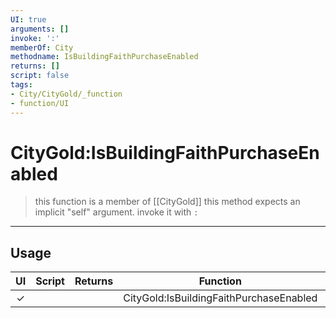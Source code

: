 ```yaml
---
UI: true
arguments: []
invoke: ':'
memberOf: City
methodname: IsBuildingFaithPurchaseEnabled
returns: []
script: false
tags:
- City/CityGold/_function
- function/UI
---
```

# CityGold:IsBuildingFaithPurchaseEnabled
> this function is a member of [[CityGold]]
> this method expects an implicit "self" argument. invoke it with `:`
-----
## Usage
|  UI | Script | Returns | Function | Arguments |
|:---:|:------:|-------:|:--------:|:---------|
|✓| ||CityGold:IsBuildingFaithPurchaseEnabled||
